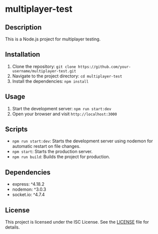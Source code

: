 # multiplayer-test

## Description

This is a Node.js project for multiplayer testing.

## Installation

1. Clone the repository: `git clone https://github.com/your-username/multiplayer-test.git`
2. Navigate to the project directory: `cd multiplayer-test`
3. Install the dependencies: `npm install`

## Usage

1. Start the development server: `npm run start:dev`
2. Open your browser and visit `http://localhost:3000`

## Scripts

- `npm run start:dev`: Starts the development server using nodemon for automatic restart on file changes.
- `npm start`: Starts the production server.
- `npm run build`: Builds the project for production.

## Dependencies

- express: ^4.18.2
- nodemon: ^3.0.3
- socket.io: ^4.7.4

## License

This project is licensed under the ISC License. See the [LICENSE](LICENSE) file for details.
